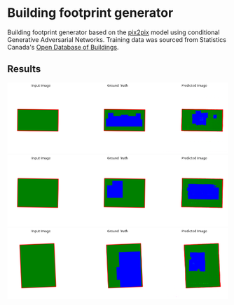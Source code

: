 # Building footprint generator

Building footprint generator based on the [pix2pix](https://www.tensorflow.org/tutorials/generative/pix2pix) model using conditional Generative Adversarial Networks. Training data was sourced from Statistics Canada's [Open Database of Buildings]('https://www.statcan.gc.ca/eng/lode/databases/odb').

## Results
![](https://raw.githubusercontent.com/nicholas-martino/pix2pix/master/footprints_gen/150epochs/fg3.png)
![](https://raw.githubusercontent.com/nicholas-martino/pix2pix/master/footprints_gen/150epochs/fg1.png)
![](https://raw.githubusercontent.com/nicholas-martino/pix2pix/master/footprints_gen/150epochs/fg4.png)
